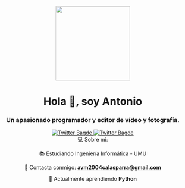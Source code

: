 <div id="header" align="center">
  <img src="https://media.giphy.com/media/QNFhOolVeCzPQ2Mx85/giphy.gif" width="200"/>
  <h1 align="center">Hola 👋, soy Antonio</h1>
  <h3>
    Un apasionado programador y editor de vídeo y fotografía.
  </h3>
<div id="badges" align="center">
  <a href="https://twitter.com/136Avm">
    <img src="https://img.shields.io/twitter/url?color=blue&label=136avm&logo=Twitter&logoColor=blue&style=for-the-badge&url=https%3A%2F%2Ftwitter.com%2F136Avm" alt="Twitter Bagde"/>
  </a>
  <a href="https://www.instagram.com/avm_136">
    <img src="https://img.shields.io/twitter/url?color=E1306C&label=avm_136&logo=Instagram&logoColor=E1306C&style=for-the-badge&url=https%3A%2F%2Fwww.instagram.com%2Favm_136" alt="Twitter Bagde"/>
  </a>
</div>
💻 Sobre mi:

📚 Estudiando Ingeniería Informática - UMU

📧 Contacta conmigo: **avm2004calasparra@gmail.com**

🌱 Actualmente aprendiendo **Python**
